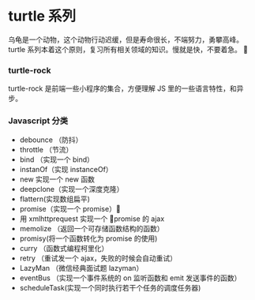 # turtle 系列

乌龟是一个动物，这个动物行动迟缓，但是寿命很长，不端努力，勇攀高峰。turtle 系列本着这个原则，复习所有相关领域的知识。慢就是快，不要着急。


### turtle-rock

turtle-rock 是前端一些小程序的集合，方便理解 JS 里的一些语言特性，和异步。

### Javascript 分类

- debounce （防抖）
- throttle （节流）
- bind （实现一个 bind）
- instanOf（实现 instanceOf）
- new 实现一个 new 函数
- deepclone（实现一个深度克隆）
- flattern(实现数组扁平)
- promise（实现一个 promise）
- 用 xmlhttprequest 实现一个 promise 的 ajax
- memolize （返回一个可存储函数结构的函数）
- promisy(将一个函数转化为 promise 的使用)
- curry （函数式编程柯里化）
- retry （重试发一个 ajax，失败的时候会自动重试）
- LazyMan （微信经典面试题 lazyman）
- eventBus （实现一个事件系统的 on 监听函数和 emit 发送事件的函数）
- scheduleTask(实现一个同时执行若干个任务的调度任务器)
